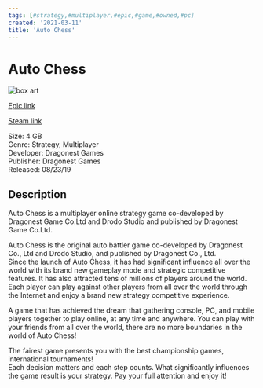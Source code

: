 ```yaml
---
tags: [#strategy,#multiplayer,#epic,#game,#owned,#pc]
created: '2021-03-11'
title: 'Auto Chess'
---
```

# Auto Chess

![box art](https://cdn1.epicgames.com/offer/37baf50c268d47779020d73143bb02b0/EGS_AutoChess_DragonestGames_G1C_00_1920x1080-1541a4a6aa4009ce6cce2f4c3a40c6ec?h=270&amp;resize=1&amp;w=480)

[Epic link](https://www.epicgames.com/store/en-US/p/auto-chess)

[Steam link](https://store.steampowered.com/search/?term=Auto%20Chess)

Size: 4 GB  
Genre: Strategy, Multiplayer  
Developer: Dragonest Games  
Publisher: Dragonest Games  
Released: 08/23/19  

## Description

Auto Chess is a multiplayer online strategy game co-developed by Dragonest Game Co.Ltd and Drodo Studio and published by Dragonest Game Co.Ltd.

Auto Chess is the original auto battler game co-developed by Dragonest Co., Ltd and Drodo Studio, and published by Dragonest Co., Ltd.  
Since the launch of Auto Chess, it has had significant influence all over the world with its brand new gameplay mode and strategic competitive features. It has also attracted tens of millions of players around the world. Each player can play against other players from all over the world through the Internet and enjoy a brand new strategy competitive experience.

A game that has achieved the dream that gathering console, PC, and mobile players together to play online, at any time and anywhere. You can play with your friends from all over the world, there are no more boundaries in the world of Auto Chess!

The fairest game presents you with the best championship games, international tournaments!  
Each decision matters and each step counts. What significantly influences the game result is your strategy. Pay your full attention and enjoy it!

